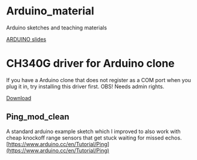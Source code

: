 # Arduino_material
Arduino sketches and teaching materials 

[ARDUINO slides](https://docs.google.com/presentation/d/1mvdF-Cz5dpTreEaJTI3VYqD3WL8-uSqXlwQEn87iamg/edit?usp=sharing)

# CH340G driver for Arduino clone

If you have a Arduino clone that does not register as a COM port when you plug it in, try installing this driver first.
OBS! Needs admin rights.

[Download](https://github.com/Jaknil/Arduino_material/raw/master/CH341SER.EXE)

## Ping_mod_clean
A standard arduino example sketch which I improved to also work with cheap knockoff range sensors that get stuck waiting for missed echos.
[https://www.arduino.cc/en/Tutorial/Ping](https://www.arduino.cc/en/Tutorial/Ping)
